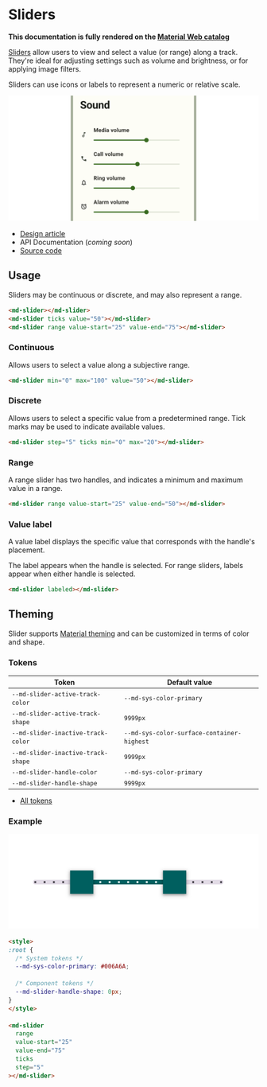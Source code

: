 <!-- catalog-only-start --><!-- ---
name: Sliders
dirname: slider
-----><!-- catalog-only-end -->

<catalog-component-header image-align="start">
<catalog-component-header-title slot="title">

# Sliders

<!-- no-catalog-start -->

<!--*
# Document freshness: For more information, see go/fresh-source.
freshness: { owner: 'ajakubowicz' reviewed: '2023-08-01' }
tag: 'docType:reference'
*-->

<!-- go/md-slider -->

<!-- [TOC] -->

<!-- external-only-start -->
**This documentation is fully rendered on the
[Material Web catalog](https://material-web.dev/components/slider/)**
<!-- external-only-end -->

<!-- no-catalog-end -->

[Sliders](https://m3.material.io/components/sliders)<!-- {.external} --> allow users to
view and select a value (or range) along a track. They're ideal for adjusting
settings such as volume and brightness, or for applying image filters.

Sliders can use icons or labels to represent a numeric or relative scale.

</catalog-component-header-title>

<img
    class="hero"
    alt="Sound settings screen with sliders labeled 'Media volume', and 'Call volume'."
    src="images/slider/hero.png">

</catalog-component-header>

*   [Design article](https://m3.material.io/components/sliders) <!-- {.external} -->
*   API Documentation (*coming soon*)
*   [Source code](https://github.com/material-components/material-web/tree/main/slider)
    <!-- {.external} -->

<!-- catalog-only-start -->

<!--

## Interactive Demo

{% playgroundexample dirname=dirname, previewHeight=650 %}

-->

<!-- catalog-only-end -->

## Usage

Sliders may be continuous or discrete, and may also represent a range.

```html
<md-slider></md-slider>
<md-slider ticks value="50"></md-slider>
<md-slider range value-start="25" value-end="75"></md-slider>
```

### Continuous

Allows users to select a value along a subjective range.

```html
<md-slider min="0" max="100" value="50"></md-slider>
```

### Discrete

Allows users to select a specific value from a predetermined range. Tick marks
may be used to indicate available values.

```html
<md-slider step="5" ticks min="0" max="20"></md-slider>
```

### Range

A range slider has two handles, and indicates a minimum and maximum value in a
range.

```html
<md-slider range value-start="25" value-end="50"></md-slider>
```

### Value label

A value label displays the specific value that corresponds with the handle's
placement.

The label appears when the handle is selected. For range sliders, labels appear
when either handle is selected.

```html
<md-slider labeled></md-slider>
```

<!-- TODO: ## Accessibility -->

## Theming

Slider supports [Material theming](../theming/README.md) and can be customized
in terms of color and shape.

### Tokens

Token                              | Default value
---------------------------------- | ------------------------------------------
`--md-slider-active-track-color`   | `--md-sys-color-primary`
`--md-slider-active-track-shape`   | `9999px`
`--md-slider-inactive-track-color` | `--md-sys-color-surface-container-highest`
`--md-slider-inactive-track-shape` | `9999px`
`--md-slider-handle-color`         | `--md-sys-color-primary`
`--md-slider-handle-shape`         | `9999px`

*   [All tokens](https://github.com/material-components/material-web/blob/main/tokens/_md-comp-slider.scss)
    <!-- {.external} -->

### Example

<!-- no-catalog-start -->

![Image of a slider with a different theme applied](images/slider/theming.png "Slider theming example.")

<!-- no-catalog-end -->

```html
<style>
:root {
  /* System tokens */
  --md-sys-color-primary: #006A6A;

  /* Component tokens */
  --md-slider-handle-shape: 0px;
}
</style>

<md-slider
  range
  value-start="25"
  value-end="75"
  ticks
  step="5"
></md-slider>
```
